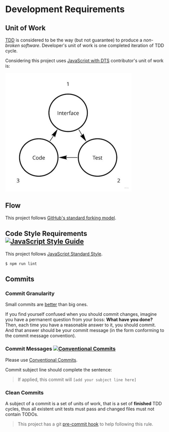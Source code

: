 # Development Requirements

## Unit of Work

[TDD](https://en.wikipedia.org/wiki/Test-driven_development) is considered to be the way (but
not guarantee) to produce a *non-broken software*. Developer's unit of work is one completed
iteration of TDD cycle.

Considering this project
uses [JavaScript with DTS](https://www.typescriptlang.org/docs/handbook/declaration-files/templates/module-d-ts.html)
contributor's unit of work is:

<picture>
<source media="(prefers-color-scheme: dark)" srcset="unit-dark.jpg">
<img alt="4D" src="unit-light.jpg" width="400" height="375">
</picture>

## Flow

This project
follows [GitHub's standard forking model](https://guides.github.com/activities/forking/).

## Code Style Requirements [![JavaScript Style Guide](https://img.shields.io/badge/code_style-standard-brightgreen.svg)](https://standardjs.com)

This project follows [JavaScript Standard Style](https://standardjs.com).

```shell
$ npm run lint
```

## Commits

### Commit Granularity

Small commits are [better](https://gitforteams.com/resources/commit-granularity.html) than big ones.

If you find yourself confused when you should commit changes, imagine you have a permanent question
from your boss: **What have you done?** Then, each time you have a reasonable answer to it, you
should commit. And that answer should be your commit message (in the form conforming to the commit
message convention).

### Commit Messages [![Conventional Commits](https://img.shields.io/badge/Conventional%20Commits-1.0.0-brightgreen.svg)](https://conventionalcommits.org)

Please use [Conventional Commits](https://www.conventionalcommits.org/en/v1.0.0/).

Commit subject line should complete the sentence:
> If applied, this commit will `[add your subject line here]`

### Clean Commits

A subject of a commit is a set of units of work, that is a set of **finished** TDD cycles, thus all
existent unit tests must pass and changed files must not contain TODOs.

> This project has a git [pre-commit hook](/../../.husky/pre-commit) to help following this rule.
